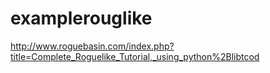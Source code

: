 # examplerouglike
http://www.roguebasin.com/index.php?title=Complete_Roguelike_Tutorial,_using_python%2Blibtcod

